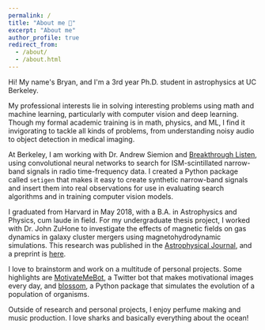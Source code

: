 ```yaml
---
permalink: /
title: "About me 🦈"
excerpt: "About me"
author_profile: true
redirect_from:
  - /about/
  - /about.html
---
```


Hi! My name's Bryan, and I'm a 3rd year Ph.D. student in astrophysics at UC Berkeley.

My professional interests lie in solving interesting problems using math and machine learning, particularly with computer vision and deep learning. Though my formal academic training is in math, physics, and ML, I find it invigorating to tackle all kinds of problems, from understanding noisy audio to object detection in medical imaging.

At Berkeley, I am working with Dr. Andrew Siemion and [Breakthrough Listen](https://seti.berkeley.edu/listen/), using convolutional neural networks to search for ISM-scintillated narrow-band signals in radio time-frequency data. I created a Python package called `setigen` that makes it easy to create synthetic narrow-band signals and insert them into real observations for use in evaluating search algorithms and in training computer vision models.

I graduated from Harvard in May 2018, with a B.A. in Astrophysics and Physics, cum laude in field. For my undergraduate thesis project, I worked with Dr. John ZuHone to investigate the effects of magnetic fields on gas dynamics in galaxy cluster mergers using magnetohydrodynamic simulations. This research was published in the [Astrophysical Journal](https://iopscience.iop.org/article/10.3847/1538-4357/ab3983), and a preprint is [here](https://arxiv.org/abs/1904.10024).

I love to brainstorm and work on a multitude of personal projects. Some highlights are [MotivateMeBot](https://twitter.com/MotivateMeBot), a Twitter bot that makes motivational images every day, and [blossom](https://github.com/blossom-evolution/blossom), a Python package that simulates the evolution of a population of organisms.

Outside of research and personal projects, I enjoy perfume making and music production. I love sharks and basically everything about the ocean!
